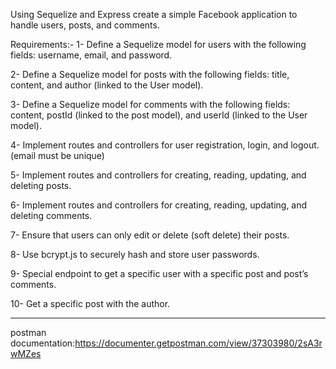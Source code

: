Using Sequelize and Express create a simple Facebook application to handle users, posts, and comments.

Requirements:-
1- Define a Sequelize model for users with the following fields:
username, email, and password.

2- Define a Sequelize model for posts with the following fields:
title, content, and author (linked to the User model).

3- Define a Sequelize model for comments with the following
fields: content, postId (linked to the post model), and userId
(linked to the User model).

4- Implement routes and controllers for user registration, login,
and logout. (email must be unique)

5- Implement routes and controllers for creating, reading,
updating, and deleting posts.

6- Implement routes and controllers for creating, reading,
updating, and deleting comments.

7- Ensure that users can only edit or delete (soft delete) their
posts.

8- Use bcrypt.js to securely hash and store user passwords.

9- Special endpoint to get a specific user with a specific post and
post’s comments.

10- Get a specific post with the author.



___________________________________________________________________________________________________________________________

postman documentation:https://documenter.getpostman.com/view/37303980/2sA3rwMZes
